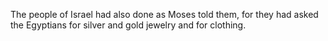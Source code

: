 The people of Israel had also done as Moses told them, for they had asked the Egyptians for silver and gold jewelry and for clothing.
